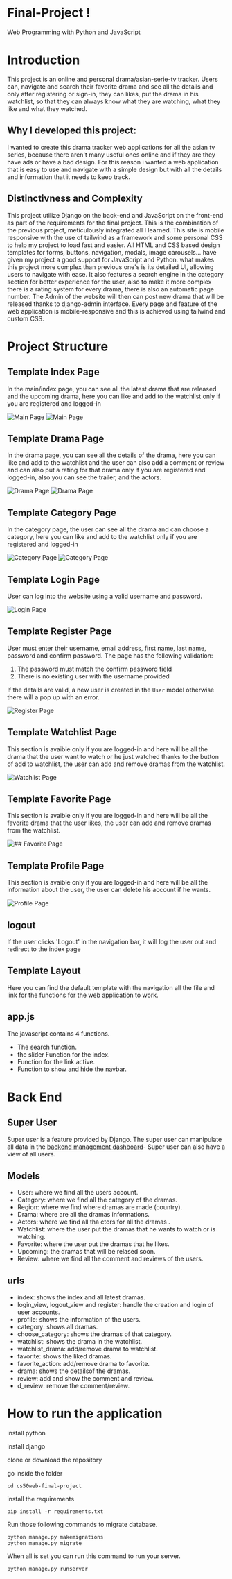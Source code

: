 # Final-Project !

Web Programming with Python and JavaScript

# Introduction

This project is an online and personal drama/asian-serie-tv tracker. Users can, navigate and search their favorite drama and see all the details and only after registering or sign-in, they can likes, put the drama in his watchlist, so that they can always know what they are watching, what they like and what they watched.

## Why I developed this project:

I wanted to create this drama tracker web applications for all the asian tv series, because there aren't many useful ones online and if they are they have ads or have a bad design. For this reason i wanted a web application that is easy to use and navigate with a simple design but with all the details and information that it needs to keep track.

## Distinctivness and Complexity

This project utilize Django on the back-end and JavaScript on the front-end as part of the requirements for the final project.  This is the combination of the previous project, meticulously integrated all I learned. This site is mobile responsive with the use of tailwind as a framework and some personal CSS to help my project to load fast and easier.
All HTML and CSS based design templates for forms, buttons, navigation, modals, image carousels... have given my project a good support for JavaScript and Python.
what makes this project more complex than previous one's is its detailed UI, allowing users to navigate with ease. It also features a search engine in the category section for better experience for the user, also to make it more complex there is a rating system for every drama, there is also an automatic page number. The Admin of the website will then can post new drama that will be released thanks to django-admin interface.
Every page and feature of the web application is mobile-responsive and this is achieved using tailwind and custom CSS.

# Project Structure

## Template Index Page

In the main/index page, you can see all the latest drama that are released and the upcoming drama, here you can like and add to the watchlist only if you are registered and logged-in 

![Main Page](imgGit/main.png)
![Main Page](imgGit/main1.png)

## Template Drama Page

In the drama page, you can see all the details of the drama, here you can like and add to the watchlist and the user can also add a comment or review and can also put a rating for that drama only if you are registered and logged-in, also you can see the trailer, and the actors. 

![Drama Page](imgGit/drama.png)
![Drama Page](imgGit/drama1.png)


## Template Category Page

In the category page, the user can see all the drama and can choose a category, here you can like and add to the watchlist only if you are registered and logged-in 

![Category Page](imgGit/category.png)
![Category Page](imgGit/category1.png)

## Template Login Page

User can log into the website using a valid username and password.

![Login Page](imgGit/login.png)

## Template Register Page

User must enter their username, email address, first name, last name, password and confirm password. The page has the following validation:

1. The password must match the confirm password field
2. There is no existing user with the username provided

If the details are valid, a new user is created in the `User` model otherwise there will a pop up with an error.

![Register Page](imgGit/register.png)

## Template Watchlist Page

This section is avaible only if you are logged-in and here will be all the drama that the user want to watch or he just watched thanks to the button of add to watchlist, the user can add and remove dramas from the watchlist.

![Watchlist Page](imgGit/watchlist.png)

## Template Favorite Page

This section is avaible only if you are logged-in and here will be all the favorite drama that the user likes, the user can add and remove dramas from the watchlist.

![## Favorite Page](imgGit/favorite.png)

## Template Profile Page

This section is avaible only if you are logged-in and here will be all the information about the user, the user can delete his account if he wants.

![Profile Page](imgGit/profile.png)

## logout

If the user clicks 'Logout' in the navigation bar, it will log the user out and redirect to the index page

## Template Layout

Here you can find the default template with the navigation all the file and link for the functions for the web application to work.

## app.js

The javascript contains 4 functions.

- The search function.
- the slider Function for the index.
- Function for the link active.
- Function to show and hide the navbar.

# Back End

## Super User
Super user is a feature provided by Django. The super user can manipulate all data in the [backend management dashboard](http://eswzy.pythonanywhere.com/admin/)-
Super user can also have a view of all users.


## Models

- User: where we find all the users account.
- Category: where we find all the category of the dramas.
- Region: where we find where dramas are made (country).
- Drama: where are all the dramas informations.
- Actors: where we find all tha ctors for all the dramas .
- Watchlist: where the user put the dramas that he wants to watch or is watching.
- Favorite: where the user put the dramas that he likes.
- Upcoming: the dramas that will be relased soon.
- Review: where we find all the comment and reviews of the users.

## urls

- index: shows the index and all latest dramas.
- login_view, logout_view and register: handle the creation and login of user accounts.
- profile: shows the information of the users.
- category: shows all dramas.
- choose_category: shows the dramas of that category.
- watchlist: shows the drama in the watchlist.
- watchlist_drama: add/remove drama to watchlist.
- favorite: shows the liked dramas.
- favorite_action: add/remove drama to favorite.
- drama: shows the detailsof the dramas.
- review: add and show the comment and review.
- d_review: remove the comment/review.

# How to run the application

install python

install django

clone or download the repository

go inside the folder

```shell script
cd cs50web-final-project
```
install the requirements

```shell script
pip install -r requirements.txt
```
Run those following commands to migrate database.

```shell script
python manage.py makemigrations
python manage.py migrate
```
When all is set you can run this command to run your server.

```shell script
python manage.py runserver
```